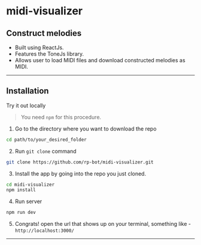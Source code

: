 # midi-visualizer
## Construct melodies

- Built using ReactJs.
- Features the ToneJs library.
- Allows user to load MIDI files and download constructed melodies as MIDI.

---
## Installation 
Try it out locally
> You need `npm` for this procedure. 

1. Go to the directory where you want to download the repo
```sh
cd path/to/your_desired_folder
```
2. Run `git clone` command
``` sh
git clone https://github.com/rp-bot/midi-visualizer.git
```
3. Install the app by going into the repo you just cloned.
```sh
cd midi-visualizer
npm install
```
4. Run server
```sh
npm run dev
```
5. Congrats! open the url that shows up on your terminal, something like - `http://localhost:3000/`
---
